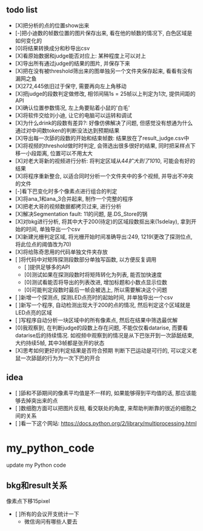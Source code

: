 ## todo list
- [X]把分析的点的位置show出来
- [-]把小迪数的帧数位置的图片保存出来, 看在他的帧数的情况下, 白色区域是如何变化的
- [0]将结果转换成分和秒导出csv
- [X]看原始数据和judge能否对应上: 某种程度上可以对上
- [X]导出所有通过judge的结果的图片, 并保存下来
- [X]把在没有被threshold筛出来的图单独另一个文件夹保存起来, 看看有没有漏网之鱼
- [X]272,445依旧过于保守, 需要再向左上角移动
- [X]把judge的段数判定做修改, 相邻间隔1s = 25帧以上判定为1次, 提供间距的API
- [X]确认位置参数情况, 左上角要贴着小鼠的'白毛'
- [X]将软件交给刘小迪, 让它的电脑可以运转和调试
- [X]为什么drink的段数有差异?: 好像仿佛解决了问题, 但感觉没有想通为什么通过对中间数token的判断没法达到预期结果
- [X]导出每一次舔的段数的开始和结束帧数: 结果放在了result_judge.csv中
- [X]将视频的threshold做时时判定, 会筛选出很多很好的结果, 同时把采样点下移一小段距离, 位置可以不用太大
- [X]对老大哥新的视频进行分析: 将判定区域从4*4扩大到了10*10, 可能会有好的结果
- [X]将程序重新整合, 以适合同时分析一个文件夹中的多个视频, 并导出不冲突的文件
- [-]看下巴变化时多个像素点进行组合的判定
- [X]将ana_1和ana_3合并起来, 制作一个完整的程序
- [X]把老大哥的视频数据都拷贝过来, 进行分析
- [X]解决Segmentation fault: 11的问题, 是.DS_Store的锅
- [X]对bkg进行分析, 将其中大于200(待定)的区域段数抠出来(1sdelay), 拿到开始的时间, 单独导出一个csv
- [X]新建光栅判定区域, 将光栅开始时间准确导出:249, 1219(更改了探测位点, 将此位点的阈值改为70)
- [X]将给陈奇思用的代码单独文件夹存放
- [ ]将代码中对矩阵探测段数部分单独写函数, 以方便反复调用
  - [ ]提供足够多的API
  - [0]测试如果在探测段数时将矩阵转化为列表, 能否加快速度
  - [0]测试看能否将导出的列表改进, 增加标题和小数点显示位数
  - [0]可能判定段数时最后一帧会被选上, 所以需要解决这个问题
- [ ]新增一个探测点, 探测LED点亮时的起始时间, 并单独导出一个csv
- [ ]新写一个程序, 自动检测出现大于200的点的情况, 然后判定这个区域就是LED点亮的区域
- [ ]写程序自动分析一块区域中的所有像素点, 然后在结果中筛选最优解
- [0]我观察到, 在判断judge的段数上存在问题, 不能仅仅看datarise, 而要看datarise后的持续情况.  如视频中观察到的情况是从下巴张开到一次舔舐结束, 大约持续5帧, 其中3帧都是张开的状态
- [X]思考如何更好的判定结果是否符合预期
判断下巴运动是可行的, 可以定义老鼠一次舔舐的行为为一次下巴的开合

## idea
- [ ]舔和不舔期间的像素平均值是不一样的, 如果能够得到平均值的话, 那应该能够去掉突出来的点
- [ ]数细胞方面可以把图片反相, 看交联处的角度, 来帮助判断靠的很近的细胞之间的关系
- [ ]看一下这个网站: https://docs.python.org/2/library/multiprocessing.html


# my_python_code
update my Python code

## bkg和result关系
像素点下移15pixel

- [ ]所有的会议开支统计一下
  - 微信询问有哪些人要去
